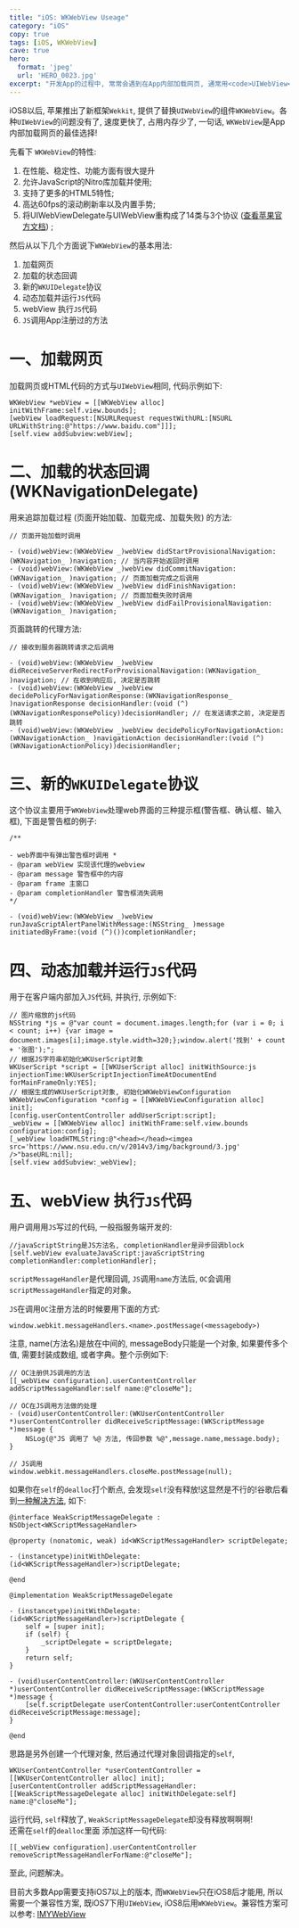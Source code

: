 ```yaml
---
title: "iOS: WKWebView Useage"
category: "iOS"
copy: true
tags: [iOS, WKWebView]
cave: true
hero:
  format: 'jpeg'
  url: 'HERO_0023.jpg'
excerpt: "开发App的过程中, 常常会遇到在App内部加载网页, 通常用<code>UIWebView</code>加载。这个自iOS2开始使用的网页加载器一直是开发的<code>心病</code>: 加载速度慢, 占用内存多, 优化困难。如果加载网页多, 还可能因为过量占用内存而给系统<code>kill</code>掉。各种优化的方法效果也不那么明显。"
---
```

iOS8以后, 苹果推出了新框架`Wekkit`, 提供了替换`UIWebView`的组件`WKWebView`。各种`UIWebView`的问题没有了, 速度更快了, 占用内存少了, 一句话, `WKWebView`是App内部加载网页的最佳选择!

先看下 `WKWebView`的特性:

1. 在性能、稳定性、功能方面有很大提升
2. 允许JavaScript的Nitro库加载并使用;
3. 支持了更多的HTML5特性;
4. 高达60fps的滚动刷新率以及内置手势;
5. 将UIWebViewDelegate与UIWebView重构成了14类与3个协议 ([查看苹果官方文档](https://developer.apple.com/library/mac/documentation/Cocoa/Reference/WebKit/ObjC_classic/index.html)) ;

然后从以下几个方面说下`WKWebView`的基本用法:

1. 加载网页
2. 加载的状态回调
3. 新的`WKUIDelegate`协议
4. 动态加载并运行`JS`代码
5. webView 执行`JS`代码
6. `JS`调用App注册过的方法

# 一、加载网页

加载网页或HTML代码的方式与`UIWebView`相同, 代码示例如下:

```objc
WKWebView *webView = [[WKWebView alloc] initWithFrame:self.view.bounds];
[webView loadRequest:[NSURLRequest requestWithURL:[NSURL URLWithString:@"https://www.baidu.com"]]];
[self.view addSubview:webView];
```

# 二、加载的状态回调 (WKNavigationDelegate)

用来追踪加载过程 (页面开始加载、加载完成、加载失败) 的方法:

```objc
// 页面开始加载时调用

- (void)webView:(WKWebView _)webView didStartProvisionalNavigation:(WKNavigation_ )navigation; // 当内容开始返回时调用
- (void)webView:(WKWebView _)webView didCommitNavigation:(WKNavigation_ )navigation; // 页面加载完成之后调用
- (void)webView:(WKWebView _)webView didFinishNavigation:(WKNavigation_ )navigation; // 页面加载失败时调用
- (void)webView:(WKWebView _)webView didFailProvisionalNavigation:(WKNavigation_ )navigation;
```

页面跳转的代理方法:

```objc
// 接收到服务器跳转请求之后调用

- (void)webView:(WKWebView _)webView didReceiveServerRedirectForProvisionalNavigation:(WKNavigation_ )navigation; // 在收到响应后, 决定是否跳转
- (void)webView:(WKWebView _)webView decidePolicyForNavigationResponse:(WKNavigationResponse_ )navigationResponse decisionHandler:(void (^)(WKNavigationResponsePolicy))decisionHandler; // 在发送请求之前, 决定是否跳转
- (void)webView:(WKWebView _)webView decidePolicyForNavigationAction:(WKNavigationAction_ )navigationAction decisionHandler:(void (^)(WKNavigationActionPolicy))decisionHandler;
```

# 三、新的`WKUIDelegate`协议

这个协议主要用于`WKWebView`处理web界面的三种提示框(警告框、确认框、输入框), 下面是警告框的例子:

```objc
/**

- web界面中有弹出警告框时调用 *
- @param webView 实现该代理的webview
- @param message 警告框中的内容
- @param frame 主窗口
- @param completionHandler 警告框消失调用
*/

- (void)webView:(WKWebView _)webView runJavaScriptAlertPanelWithMessage:(NSString_ )message initiatedByFrame:(void (^)())completionHandler;
```

# 四、动态加载并运行`JS`代码

用于在客户端内部加入`JS`代码, 并执行, 示例如下:

```objc
// 图片缩放的js代码
NSString *js = @"var count = document.images.length;for (var i = 0; i < count; i++) {var image = document.images[i];image.style.width=320;};window.alert('找到' + count + '张图');";
// 根据JS字符串初始化WKUserScript对象
WKUserScript *script = [[WKUserScript alloc] initWithSource:js injectionTime:WKUserScriptInjectionTimeAtDocumentEnd forMainFrameOnly:YES];
// 根据生成的WKUserScript对象, 初始化WKWebViewConfiguration
WKWebViewConfiguration *config = [[WKWebViewConfiguration alloc] init];
[config.userContentController addUserScript:script];
_webView = [[WKWebView alloc] initWithFrame:self.view.bounds configuration:config];
[_webView loadHTMLString:@"<head></head><imgea src='https://www.nsu.edu.cn/v/2014v3/img/background/3.jpg' />"baseURL:nil];
[self.view addSubview:_webView];
```

# 五、webView 执行`JS`代码

用户调用用`JS`写过的代码, 一般指服务端开发的:

```objc
//javaScriptString是JS方法名, completionHandler是异步回调block
[self.webView evaluateJavaScript:javaScriptString completionHandler:completionHandler];
```

`scriptMessageHandler`是代理回调, `JS`调用`name`方法后, `OC`会调用`scriptMessageHandler`指定的对象。

`JS`在调用`OC`注册方法的时候要用下面的方式:

```objc
window.webkit.messageHandlers.<name>.postMessage(<messagebody>)
```

注意, name(方法名)是放在中间的, messageBody只能是一个对象, 如果要传多个值, 需要封装成数组, 或者字典。整个示例如下:

```objc
// OC注册供JS调用的方法
[[_webView configuration].userContentController addScriptMessageHandler:self name:@"closeMe"];

// OC在JS调用方法做的处理
- (void)userContentController:(WKUserContentController *)userContentController didReceiveScriptMessage:(WKScriptMessage *)message {
    NSLog(@"JS 调用了 %@ 方法, 传回参数 %@",message.name,message.body);
}

// JS调用
window.webkit.messageHandlers.closeMe.postMessage(null);
```

如果你在`self`的`dealloc`打个断点, 会发现`self`没有释放!这显然是不行的!谷歌后看到[一种解决方法](https://stackoverflow.com/questions/26383031/wkwebview-causes-my-view-controller-to-leak), 如下:

```objc
@interface WeakScriptMessageDelegate : NSObject<WKScriptMessageHandler>

@property (nonatomic, weak) id<WKScriptMessageHandler> scriptDelegate;

- (instancetype)initWithDelegate:(id<WKScriptMessageHandler>)scriptDelegate;

@end

@implementation WeakScriptMessageDelegate

- (instancetype)initWithDelegate:(id<WKScriptMessageHandler>)scriptDelegate {
    self = [super init];
    if (self) {
        _scriptDelegate = scriptDelegate;
    }
    return self;
}

- (void)userContentController:(WKUserContentController *)userContentController didReceiveScriptMessage:(WKScriptMessage *)message {
    [self.scriptDelegate userContentController:userContentController didReceiveScriptMessage:message];
}

@end
```

思路是另外创建一个代理对象, 然后通过代理对象回调指定的`self`,

```objc
WKUserContentController *userContentController = [[WKUserContentController alloc] init];
[userContentController addScriptMessageHandler:[[WeakScriptMessageDelegate alloc] initWithDelegate:self] name:@"closeMe"];
```

运行代码, `self`释放了, `WeakScriptMessageDelegate`却没有释放啊啊啊!<br>
还需在`self`的`dealloc`里面 添加这样一句代码:

```objc
[[_webView configuration].userContentController removeScriptMessageHandlerForName:@"closeMe"];
```

至此, 问题解决。

目前大多数App需要支持iOS7以上的版本, 而`WKWebView`只在iOS8后才能用, 所以需要一个兼容性方案, 既iOS7下用`UIWebView`, iOS8后用`WKWebView`。兼容性方案可以参考: [IMYWebView](https://github.com/wangyangcc/IMYWebView)
